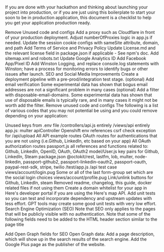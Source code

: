 If you are done with your hackathon and thinking about launching your project into production, or if you are just using this boilerplate to start your soon to be in production application, this document is a checklist to help you get your application production ready.

Remove Unused code and configs
Add a proxy such as Cloudflare in front of your production deployment. Adjust numberOfProxies logic in app.js if needed.
Update the session cookie configs with sameSite attribute, domain, and path
Add Terms of Service and Privacy Policy
Update License.md and the relevant license field in package.json if applicable - See npm's doc.
Add sitemap.xml and robots.txt
Update Google Analytics ID
Add Facebook App/Pixel ID
Add Winston Logging, and replace console.log statements with Winston; have a process for monitoring errors to identify bugs or other issues after launch.
SEO and Social Media Improvements
Create a deployment pipeline with a pre-prod/integration test stage.
(optional) Add email verification Some experimental data has shown that bogus email addresses are not a significant problem in many cases
(optional) Add a filter with disposable-email-domains. Some experimental data has shown that use of disposable emails is typically rare, and in many cases it might not be worth add the filter.
Remove unused code and configs
The following is a list of various codes that you may not potential be using and you could remove depending on your application:

Unused keys from .env file
/controllers/api.js entirely
/views/api entirely
app.js:
multer
apiController
Openshift env references
csrf check exception for /api/upload
All API example routes
OAuth routes for authentications that you are not using (i.e.Github, LinkedIn, etc based on your app)
All OAuth authorization routes
passport.js all references and functions related to:
Github, LinkedIn, OpenID, OAuth, OAuth2
model/User.js
key pairs for Github, LinkedIn, Steam
package.json
@octokit/rest, lastfm, lob, multer, node-linkedin, passport-github2, passport-linkedin-oauth2, passport-oauth, paypal-rest-sdk, stripe, twilio
/test/app.js
/api test case
views/account/login.pug
Some or all of the last form-group set which are the social login choices
views/account/profile.pug
Link/unlink buttons for Github, LinkedIn, steam
Removed readme, changelog, this guide, docker related files if not using them
Create a domain whitelist for your app in Here's developer portal if you are using the Here's map API.
Add unit tests so you can test and incorporate dependency and upstream updates with less effort. GPT tools may create some good unit tests with very low effort.
Search Engine Optimization (SEO)
Note that SEO only applies to the pages that will be publicly visible with no authentication. Note that some of the following fields need to be added to the HTML header section similar to the page title

Add Open Graph fields for SEO Open Graph data:
<meta property="og:title" content="Title">
<meta property="og:type" content="website">
<meta property="og:url" content="http://www.example.com/article.html">
<meta property="og:image" content="http://www.example.com/image.png">
Add a page description, which will show up in the search results of the search engine.
  <meta name="Description" content="Description about the page.">
Add the Google Plus page as the publisher of the website.
<link rel=”publisher” href=”https://plus.google.com/+your_business_google_plus_id”>
